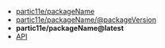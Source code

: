 - [partic11e/packageName](../ "partic11e/packageName")
- [partic11e/packageName/@packageVersion](./ "partic11e/packageName@packageVersion")
- **partic11e/packageName@latest**
- [API](api/ "API - partic11e/packageName")
<!-- - [Tutorial](tutorial/ "Tutorial - partic11e/packageName") -->